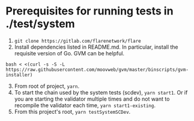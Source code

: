 # Prerequisites for running tests in ./test/system

1. `git clone https://gitlab.com/flarenetwork/flare`
2. Install dependencies listed in README.md. In particular, install the requisite version of Go. GVM can be helpful.
```
bash < <(curl -s -S -L https://raw.githubusercontent.com/moovweb/gvm/master/binscripts/gvm-installer)
```
3. From root of project, `yarn`.
4. To start the chain used by the system tests (scdev), `yarn start1`. Or if you are starting the validator multiple times and do not want to recompile the validator each time, `yarn start1-existing`.
5. From this project's root, `yarn testSystemSCDev`.